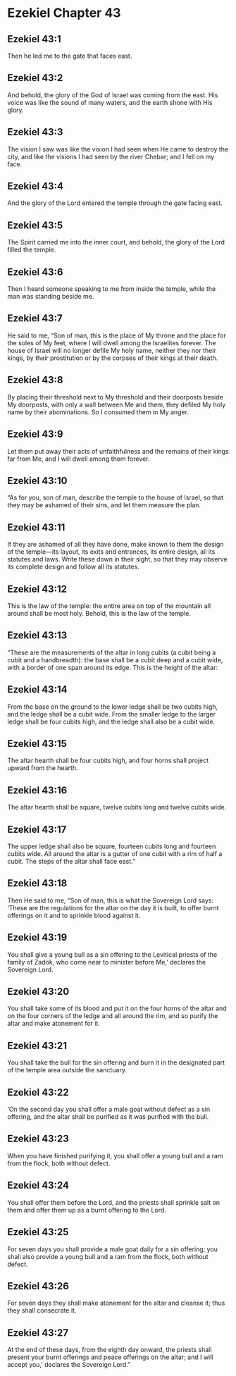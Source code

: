 # Ezekiel Chapter 43

## Ezekiel 43:1
Then he led me to the gate that faces east.

## Ezekiel 43:2
And behold, the glory of the God of Israel was coming from the east. His voice was like the sound of many waters, and the earth shone with His glory.

## Ezekiel 43:3
The vision I saw was like the vision I had seen when He came to destroy the city, and like the visions I had seen by the river Chebar; and I fell on my face.

## Ezekiel 43:4
And the glory of the Lord entered the temple through the gate facing east.

## Ezekiel 43:5
The Spirit carried me into the inner court, and behold, the glory of the Lord filled the temple.

## Ezekiel 43:6
Then I heard someone speaking to me from inside the temple, while the man was standing beside me.

## Ezekiel 43:7
He said to me, “Son of man, this is the place of My throne and the place for the soles of My feet, where I will dwell among the Israelites forever. The house of Israel will no longer defile My holy name, neither they nor their kings, by their prostitution or by the corpses of their kings at their death.

## Ezekiel 43:8
By placing their threshold next to My threshold and their doorposts beside My doorposts, with only a wall between Me and them, they defiled My holy name by their abominations. So I consumed them in My anger.

## Ezekiel 43:9
Let them put away their acts of unfaithfulness and the remains of their kings far from Me, and I will dwell among them forever.

## Ezekiel 43:10
“As for you, son of man, describe the temple to the house of Israel, so that they may be ashamed of their sins, and let them measure the plan.

## Ezekiel 43:11
If they are ashamed of all they have done, make known to them the design of the temple—its layout, its exits and entrances, its entire design, all its statutes and laws. Write these down in their sight, so that they may observe its complete design and follow all its statutes.

## Ezekiel 43:12
This is the law of the temple: the entire area on top of the mountain all around shall be most holy. Behold, this is the law of the temple.

## Ezekiel 43:13
“These are the measurements of the altar in long cubits (a cubit being a cubit and a handbreadth): the base shall be a cubit deep and a cubit wide, with a border of one span around its edge. This is the height of the altar:

## Ezekiel 43:14
From the base on the ground to the lower ledge shall be two cubits high, and the ledge shall be a cubit wide. From the smaller ledge to the larger ledge shall be four cubits high, and the ledge shall also be a cubit wide.

## Ezekiel 43:15
The altar hearth shall be four cubits high, and four horns shall project upward from the hearth.

## Ezekiel 43:16
The altar hearth shall be square, twelve cubits long and twelve cubits wide.

## Ezekiel 43:17
The upper ledge shall also be square, fourteen cubits long and fourteen cubits wide. All around the altar is a gutter of one cubit with a rim of half a cubit. The steps of the altar shall face east.”

## Ezekiel 43:18
Then He said to me, “Son of man, this is what the Sovereign Lord says: ‘These are the regulations for the altar on the day it is built, to offer burnt offerings on it and to sprinkle blood against it.

## Ezekiel 43:19
You shall give a young bull as a sin offering to the Levitical priests of the family of Zadok, who come near to minister before Me,’ declares the Sovereign Lord.

## Ezekiel 43:20
You shall take some of its blood and put it on the four horns of the altar and on the four corners of the ledge and all around the rim, and so purify the altar and make atonement for it.

## Ezekiel 43:21
You shall take the bull for the sin offering and burn it in the designated part of the temple area outside the sanctuary.

## Ezekiel 43:22
‘On the second day you shall offer a male goat without defect as a sin offering, and the altar shall be purified as it was purified with the bull.

## Ezekiel 43:23
When you have finished purifying it, you shall offer a young bull and a ram from the flock, both without defect.

## Ezekiel 43:24
You shall offer them before the Lord, and the priests shall sprinkle salt on them and offer them up as a burnt offering to the Lord.

## Ezekiel 43:25
For seven days you shall provide a male goat daily for a sin offering; you shall also provide a young bull and a ram from the flock, both without defect.

## Ezekiel 43:26
For seven days they shall make atonement for the altar and cleanse it; thus they shall consecrate it.

## Ezekiel 43:27
At the end of these days, from the eighth day onward, the priests shall present your burnt offerings and peace offerings on the altar; and I will accept you,’ declares the Sovereign Lord.”
